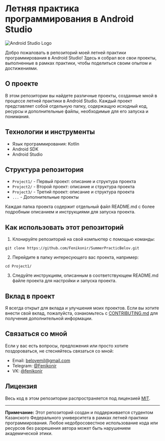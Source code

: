 # Летняя практика программирования в Android Studio

![Android Studio Logo](https://developer.android.com/studio/images/studio-icon-preview.svg)

Добро пожаловать в репозиторий моей летней практики программирования в Android Studio! Здесь я собрал все свои проекты, выполненные в рамках практики, чтобы поделиться своим опытом и достижениями.

## О проекте

В этом репозитории вы найдете различные проекты, созданные мной в процессе летней практики в Android Studio. Каждый проект представляет собой отдельную папку, содержащую исходный код, ресурсы и дополнительные файлы, необходимые для его запуска и понимания.

## Технологии и инструменты

- Язык программирования: Kotlin
- Android SDK
- Android Studio

## Структура репозитория

- `Project1/` - Первый проект: описание и структура проекта
- `Project2/` - Второй проект: описание и структура проекта
- `Project3/` - Третий проект: описание и структура проекта
- `...` - Дополнительные проекты

Каждая папка проекта содержит отдельный файл README.md с более подробным описанием и инструкциями для запуска проекта.

## Как использовать этот репозиторий

1. Клонируйте репозиторий на свой компьютер с помощью команды:

```shell
git clone https://github.com/Fenikonir/SummerPracticBelov.git
```

2. Перейдите в папку интересующего вас проекта, например:

```shell
cd Project1/
```

3. Следуйте инструкциям, описанным в соответствующем README.md файле проекта для настройки и запуска проекта.

## Вклад в проект

Я всегда открыт для вклада и улучшения моих проектов. Если вы хотите внести свой вклад, пожалуйста, ознакомьтесь с [CONTRIBUTING.md](CONTRIBUTING.md) для получения дополнительной информации.

## Связаться со мной

Если у вас есть вопросы, предложения или просто хотите поздороваться, не стесняйтесь связаться со мной:

- Email: belovemil@gmail.com
- Telegram: [@Fenikonir](https://t.me/Fenikonir)
- VK: [@fenikonir](https://vk.com/fenikonir)

## Лицензия

Весь код в этом репозитории распространяется под лицензией [MIT](LICENSE).

---

**Примечание:** 
Этот репозиторий создан и поддерживается студентом Казанского Федерального университета в рамках летней практики программирования. Любое недобросовестное использование кода или ресурсов без разрешения автора может быть нарушением академической этики.
